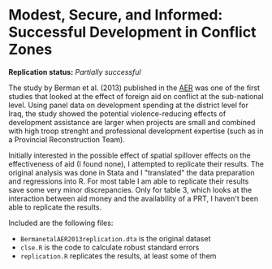 Modest, Secure, and Informed: Successful Development in Conflict Zones
==============

**Replication status:** *Partially successful*

The study by Berman et al. (2013) published in the [AER](https://www.aeaweb.org/articles.php?doi=10.1257/aer.103.3.512) was one of the 
first studies that looked at the effect of foreign aid on conflict at the sub-national level.
Using panel data on development spending at the district level for Iraq, the study showed the potential 
violence-reducing effects of development assistance are larger when projects are small and combined with high troop strenght
and professional development expertise (such as in a Provincial Reconstruction Team). 

Initially interested in the possible effect of spatial spillover effects on the effectiveness of aid (I found none), I 
attempted to replicate their results. 
The original analysis was done in Stata and I "translated" the data preparation and regressions into R. 
For most table I am able to replicate their results save some very minor discrepancies. 
Only for table 3, which looks at the interaction between aid money and the availability of a PRT, I haven't been able
to replicate the results. 

Included are the following files:

* `BermanetalAER2013replication.dta` is the original dataset
* `clse.R` is the code to calculate robust standard errors
* `replication.R` replicates the results, at least some of them

